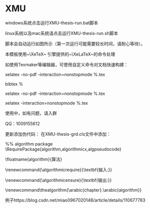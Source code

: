 # XMU

windows系统点击运行XMU-thesis-run.bat脚本

linux系统以及mac系统请点击运行XMU-thesis-run.sh脚本


脚本会自动运行如图所示（第一次运行可能需要较长时间，请耐心等待）。


本模板使用~\XeTeX~ 引擎提供的~\XeLaTeX~的命令处理

如使用Texmaker等编辑器，可使用自定义命令对文档快速构建：

xelatex -no-pdf -interaction=nonstopmode %.tex 

bibtex %

xelatex -no-pdf -interaction=nonstopmode %.tex 

xelatex -interaction=nonstopmode %.tex


使用中，如有问题，请入群

QQ：1009155612

更新添加伪代码：
在XMU-thesis-grd.cls文件中添加：

%% algorithm package
\RequirePackage{algorithm,algorithmicx,algpseudocode}

\floatname{algorithm}{算法}

\renewcommand{\algorithmicrequire}{\textbf{输入:}}

\renewcommand{\algorithmicensure}{\textbf{输出:}}

\renewcommand\thealgorithm{\arabic{chapter}.\arabic{algorithm}}

例子https://blog.csdn.net/miao0967020148/article/details/110677763
